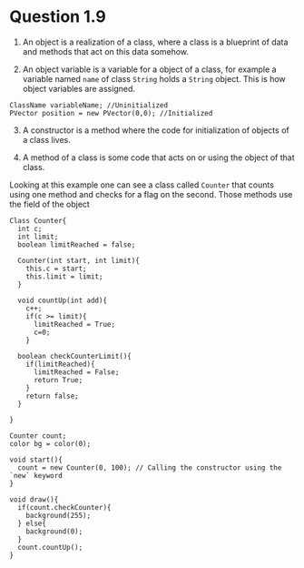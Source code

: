 # Question 1.9
1. An object is a realization of a class, where a class is a blueprint of data and methods that act on this data somehow. 

2. An object variable is a variable for a object of a class, for example a variable named `name` of class `String` holds a `String` object.
This is how object variables are assigned.

```processing
ClassName variableName; //Uninitialized
PVector position = new PVector(0,0); //Initialized 

```

3. A constructor is a method where the code for initialization of objects of a class lives. 

4. A method of a class is some code that acts on or using the object of that class. 

Looking at this example one can see a class called `Counter` that counts using one method and checks for a flag on the second. 
Those methods use the field of the object
```processing
Class Counter{
  int c;
  int limit;
  boolean limitReached = false;
  
  Counter(int start, int limit){
    this.c = start;
    this.limit = limit;
  }
  
  void countUp(int add){
    c++;
    if(c >= limit){
      limitReached = True; 
      c=0;
    }
    
  boolean checkCounterLimit(){
    if(limitReached){
      limitReached = False; 
      return True; 
    }
    return false;
  }

}
```
```processing
Counter count;
color bg = color(0);

void start(){
  count = new Counter(0, 100); // Calling the constructor using the `new` keyword
}

void draw(){
  if(count.checkCounter){
    background(255);
  } else{
    background(0);
  }
  count.countUp();
}

```

